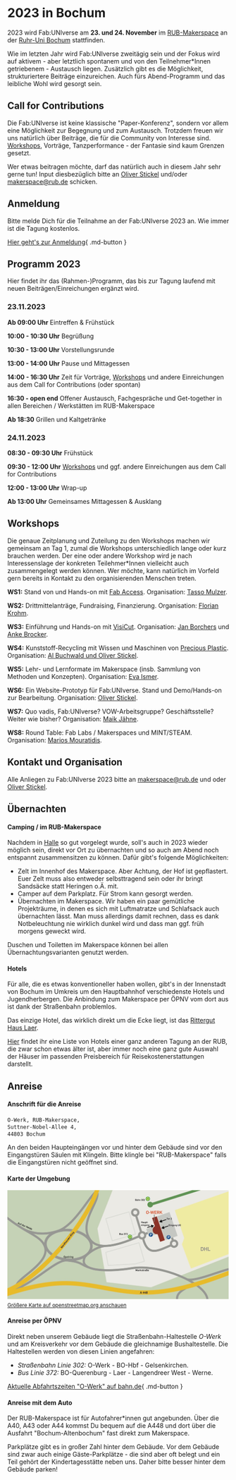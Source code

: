 # 2023 in Bochum

2023 wird Fab:UNIverse am **23. und 24. November** im [RUB-Makerspace](https://makerspace.rub.de) an der [Ruhr-Uni Bochum](www.rub.de) stattfinden.

Wie im letzten Jahr wird Fab:UNIverse zweitägig sein und der Fokus wird auf aktivem - aber letztlich spontanem und von den Teilnehmer\*Innen getriebenem - Austausch liegen. Zusätzlich gibt es die Möglichkeit, strukturiertere Beiträge einzureichen. Auch fürs Abend-Programm und das leibliche Wohl wird gesorgt sein. 

## Call for Contributions

Die Fab:UNIverse ist keine klassische "Paper-Konferenz", sondern vor allem eine Möglichkeit zur Begegnung und zum Austausch. Trotzdem freuen wir uns natürlich über Beiträge, die für die Community von Interesse sind. [Workshops](#workshops), Vorträge, Tanzperformance - der Fantasie sind kaum Grenzen gesetzt. 

Wer etwas beitragen möchte, darf das natürlich auch in diesem Jahr sehr gerne tun! Input diesbezüglich bitte an [Oliver Stickel](https://einrichtungen.ruhr-uni-bochum.de/de/oliver-stickel) und/oder [makerspace@rub.de](makerspace@rub.de) schicken.

## Anmeldung

Bitte melde Dich für die Teilnahme an der Fab:UNIverse 2023 an. Wie immer ist die Tagung kostenlos. 

[Hier geht's zur Anmeldung](https://pretix.eu/fabuniverse/fabuniverse2023/){ .md-button }

## Programm 2023

Hier findet ihr das (Rahmen-)Programm, das bis zur Tagung laufend mit neuen Beiträgen/Einreichungen ergänzt wird.

### 23.11.2023

**Ab 09:00 Uhr**		Eintreffen & Frühstück

**10:00 - 10:30 Uhr**   Begrüßung

**10:30 - 13:00 Uhr**	Vorstellungsrunde

**13:00 - 14:00 Uhr**	Pause und Mittagessen

**14:00 - 16:30 Uhr**	Zeit für Vorträge, [Workshops](#workshops) und andere Einreichungen aus dem Call for Contributions (oder spontan)

**16:30 - open end**	Offener Austausch, Fachgespräche und Get-together in allen Bereichen / Werkstätten im RUB-Makerspace

**Ab 18:30**            Grillen und Kaltgetränke


### 24.11.2023

**08:30 - 09:30 Uhr**	Frühstück

**09:30 - 12:00 Uhr**	[Workshops](#workshops) und ggf. andere Einreichungen aus dem Call for Contributions

**12:00 - 13:00 Uhr**	Wrap-up

**Ab 13:00 Uhr**	Gemeinsames Mittagessen & Ausklang


## Workshops

Die genaue Zeitplanung und Zuteilung zu den Workshops machen wir gemeinsam an Tag 1, zumal die Workshops unterschiedlich lange oder kurz brauchen werden. Der eine oder andere Workshop wird je nach Interessenslage der konkreten Teilehmer\*Innen vielleicht auch zusammengelegt werden können. Wer möchte, kann natürlich im Vorfeld gern bereits in Kontakt zu den organisierenden Menschen treten.


**WS1:** Stand von und Hands-on mit [Fab Access](https://fab-access.org/). Organisation: [Tasso Mulzer](https://www.bht-berlin.de/people/detail/1487).

**WS2:** Drittmittelanträge, Fundraising, Finanzierung. Organisation: [Florian Krohm](https://makerspace.ruhr-uni-bochum.de/team/#fkb).

**WS3:** Einführung und Hands-on mit [VisiCut](https://visicut.org/). Organisation: [Jan Borchers](https://hci.rwth-aachen.de/borchers) und [Anke Brocker](https://hci.rwth-aachen.de/brocker).

**WS4:** Kunststoff-Recycling mit Wissen und Maschinen von [Precious Plastic](https://preciousplastic.com/). Organisation: [Al Buchwald und Oliver Stickel](makerspace.rub.de/team#os).

**WS5:** Lehr- und Lernformate im Makerspace (insb. Sammlung von Methoden und Konzepten). Organisation: [Eva Ismer](https://www.th-wildau.de/personen/eva-ismer/).

**WS6:** Ein Website-Prototyp für Fab:UNIverse. Stand und Demo/Hands-on zur Bearbeitung. Organisation: [Oliver Stickel](makerspace.rub.de/team#os).

**WS7:** Quo vadis, Fab:UNIverse? VOW-Arbeitsgruppe? Geschäftsstelle? Weiter wie bisher? Organisation: [Maik Jähne](https://www.slub-dresden.de/ueber-uns/kontakte-und-ansprechpersonen/maik-jaehne).

**WS8:** Round Table: Fab Labs / Makerspaces und  MINT/STEAM. Organisation: [Marios Mouratidis](https://www.cscw.uni-siegen.de/team/marios-mouratidis/).

## Kontakt und Organisation

Alle Anliegen zu Fab:UNIverse 2023 bitte an [makerspace@rub.de](makerspace@rub.de) und oder [Oliver Stickel](https://einrichtungen.ruhr-uni-bochum.de/de/oliver-stickel).


## Übernachten

#### Camping / im RUB-Makerspace

Nachdem in [Halle](2022.md) so gut vorgelegt wurde, soll's auch in 2023 wieder möglich sein, direkt vor Ort zu übernachten und so auch am Abend noch entspannt zusammensitzen zu können. Dafür gibt's folgende Möglichkeiten: 

- Zelt im Innenhof des Makerspace. Aber Achtung, der Hof ist gepflastert. Euer Zelt muss also entweder selbsttragend sein oder ihr bringt Sandsäcke statt Heringen o.Ä. mit.
- Camper auf dem Parkplatz. Für Strom kann gesorgt werden.
- Übernachten im Makerspace. Wir haben ein paar gemütliche Projekträume, in denen es sich mit Luftmatratze und Schlafsack auch übernachten lässt. Man muss allerdings damit rechnen, dass es dank Notbeleuchtung nie wirklich dunkel wird und dass man ggf. früh morgens geweckt wird. 

Duschen und Toiletten im Makerspace können bei allen Übernachtungsvarianten genutzt werden. 

#### Hotels

Für alle, die es etwas konventioneller haben wollen, gibt's in der Innenstadt von Bochum im Umkreis um den Hauptbahnhof verschiedenste Hotels und Jugendherbergen. Die Anbindung zum Makerspace per ÖPNV vom dort aus ist dank der Straßenbahn problemlos. 

Das einzige Hotel, das wirklich direkt um die Ecke liegt, ist das [Rittergut Haus Laer](https://www.rittergut-haus-laer.de/).

[Hier](https://www.ruhr-uni-bochum.de/relwiss/dvrw/unterkunft.html) findet ihr eine Liste von Hotels einer ganz anderen Tagung an der RUB, die zwar schon etwas älter ist, aber immer noch eine ganz gute Auswahl der Häuser im passenden Preisbereich für Reisekostenerstattungen darstellt.

## Anreise

#### Anschrift für die Anreise

    O-Werk, RUB-Makerspace,   
    Suttner-Nobel-Allee 4,  
    44803 Bochum

An den beiden Haupteingängen vor und hinter dem Gebäude sind vor den Eingangstüren Säulen mit Klingeln. Bitte klingle bei "RUB-Makerspace" falls die Eingangstüren nicht geöffnet sind.

#### Karte der Umgebung

![Karte O-Werk und Umgebung](images/anreise-rub-makerspace.jpg)
<small><a href="https://www.openstreetmap.org/#map=19/51.46539/7.25983">Größere Karte auf openstreetmap.org anschauen</a></small>

#### Anreise per ÖPNV  

Direkt neben unserem Gebäude liegt die Straßenbahn-Haltestelle *O-Werk* und am Kreisverkehr vor dem Gebäude die gleichnamige Bushaltestelle. Die Haltestellen werden von diesen Linien angefahren:

- *Straßenbahn Linie 302:* O-Werk - BO-Hbf - Gelsenkirchen.
- *Bus Linie 372:* BO-Querenburg - Laer - Langendreer West - Werne.

[Aktuelle Abfahrtszeiten "O-Werk" auf bahn.de](https://reiseauskunft.bahn.de/bin/bhftafel.exe/dn?ld=4329&country=DEU&protocol=https:&rt=1&input=O-Werk,%20Bochum%23375967&boardType=dep&time=actual&productsFilter=1111111111&start=yes&){ .md-button }

#### Anreise mit dem Auto

Der RUB-Makerspace ist für Autofahrer\*innen gut angebunden. Über die A40, A43 oder A44 kommst Du bequem auf die A448 und dort über die Ausfahrt "Bochum-Altenbochum" fast direkt zum Makerspace. 

Parkplätze gibt es in großer Zahl hinter dem Gebäude. Vor dem Gebäude sind zwar auch einige Gäste-Parkplätze - die sind aber oft belegt und ein Teil gehört der Kindertagesstätte neben uns. Daher bitte besser hinter dem Gebäude parken!
